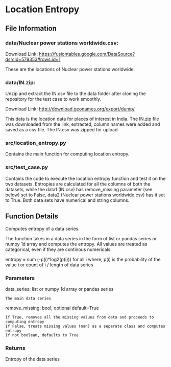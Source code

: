 # Location Entropy
File Information
----------------
### data/Nuclear power stations worldwide.csv:
  
  Download Link: https://fusiontables.google.com/DataSource?dsrcid=579353#rows:id=1
  
  These are the locations of Nuclear power stations worldwide.

### data/IN.zip:
  
  Unzip and extract the IN.csv file to the data folder after cloning the repository for the test case to work smoothly.
  
  Download Link: http://download.geonames.org/export/dump/
  
  This data is the location data for places of interest in India. The IN.zip file was downloaded from the link, extracted, column names were added and saved as a csv file. The IN.csv was zipped for upload.

### src/location_entropy.py

  Contains the main function for computing location entropy.

### src/test_case.py

  Contains the code to execute the location entropy function and test it on the two datasets. Entropies are calculated for all the columns of both the datasets, while the data1 (IN.csv) has remove_missing parameter (see below) set to False, data2 (Nuclear power stations worldwide.csv) has it set to True. Both data sets have numerical and string columns.
  
Function Details
--------
Computes entropy of a data series.

The function takes in a data series in the form of list or pandas series or numpy 1d array and computes the entropy.
All values are treated as categorical, even if they are continous numericals.

entropy = sum (-p(i)*log2(p(i))) for all i
where, p(i) is the probability of the value i or count of i / length of data series

### Parameters
data_series: list or numpy 1d array or pandas series
    
    The main data series

remove_missing: bool, optional default=True
    
    If True, removes all the missing values from data and proceeds to computing entropy
    If False, treats missing values (nan) as a separate class and computes entropy
    If not boolean, defaults to True

### Returns
  Entropy of the data series
